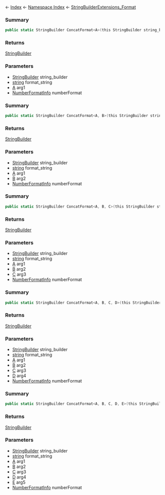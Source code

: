 ← [Index](Api-Index) ← [Namespace Index](Namespace-Index) ← [StringBuilderExtensions_Format](System.Text.StringBuilderExtensions_Format)

### Summary

```csharp
public static StringBuilder ConcatFormat<A>(this StringBuilder string_builder, string format_string, A arg1, NumberFormatInfo numberFormat)
```

### Returns

[StringBuilder](https://docs.microsoft.com/en-us/dotnet/api/system.text.stringbuilder?view=netframework-4.6)

### Parameters

* [StringBuilder](https://docs.microsoft.com/en-us/dotnet/api/system.text.stringbuilder?view=netframework-4.6) string_builder
* [string](https://docs.microsoft.com/en-us/dotnet/api/system.string?view=netframework-4.6) format_string
* [A]() arg1
* [NumberFormatInfo](https://docs.microsoft.com/en-us/dotnet/api/system.globalization.numberformatinfo?view=netframework-4.6) numberFormat
### Summary

```csharp
public static StringBuilder ConcatFormat<A, B>(this StringBuilder string_builder, string format_string, A arg1, B arg2, NumberFormatInfo numberFormat)
```

### Returns

[StringBuilder](https://docs.microsoft.com/en-us/dotnet/api/system.text.stringbuilder?view=netframework-4.6)

### Parameters

* [StringBuilder](https://docs.microsoft.com/en-us/dotnet/api/system.text.stringbuilder?view=netframework-4.6) string_builder
* [string](https://docs.microsoft.com/en-us/dotnet/api/system.string?view=netframework-4.6) format_string
* [A]() arg1
* [B]() arg2
* [NumberFormatInfo](https://docs.microsoft.com/en-us/dotnet/api/system.globalization.numberformatinfo?view=netframework-4.6) numberFormat
### Summary

```csharp
public static StringBuilder ConcatFormat<A, B, C>(this StringBuilder string_builder, string format_string, A arg1, B arg2, C arg3, NumberFormatInfo numberFormat)
```

### Returns

[StringBuilder](https://docs.microsoft.com/en-us/dotnet/api/system.text.stringbuilder?view=netframework-4.6)

### Parameters

* [StringBuilder](https://docs.microsoft.com/en-us/dotnet/api/system.text.stringbuilder?view=netframework-4.6) string_builder
* [string](https://docs.microsoft.com/en-us/dotnet/api/system.string?view=netframework-4.6) format_string
* [A]() arg1
* [B]() arg2
* [C]() arg3
* [NumberFormatInfo](https://docs.microsoft.com/en-us/dotnet/api/system.globalization.numberformatinfo?view=netframework-4.6) numberFormat
### Summary

```csharp
public static StringBuilder ConcatFormat<A, B, C, D>(this StringBuilder string_builder, string format_string, A arg1, B arg2, C arg3, D arg4, NumberFormatInfo numberFormat)
```

### Returns

[StringBuilder](https://docs.microsoft.com/en-us/dotnet/api/system.text.stringbuilder?view=netframework-4.6)

### Parameters

* [StringBuilder](https://docs.microsoft.com/en-us/dotnet/api/system.text.stringbuilder?view=netframework-4.6) string_builder
* [string](https://docs.microsoft.com/en-us/dotnet/api/system.string?view=netframework-4.6) format_string
* [A]() arg1
* [B]() arg2
* [C]() arg3
* [D]() arg4
* [NumberFormatInfo](https://docs.microsoft.com/en-us/dotnet/api/system.globalization.numberformatinfo?view=netframework-4.6) numberFormat
### Summary

```csharp
public static StringBuilder ConcatFormat<A, B, C, D, E>(this StringBuilder string_builder, string format_string, A arg1, B arg2, C arg3, D arg4, E arg5, NumberFormatInfo numberFormat)
```

### Returns

[StringBuilder](https://docs.microsoft.com/en-us/dotnet/api/system.text.stringbuilder?view=netframework-4.6)

### Parameters

* [StringBuilder](https://docs.microsoft.com/en-us/dotnet/api/system.text.stringbuilder?view=netframework-4.6) string_builder
* [string](https://docs.microsoft.com/en-us/dotnet/api/system.string?view=netframework-4.6) format_string
* [A]() arg1
* [B]() arg2
* [C]() arg3
* [D]() arg4
* [E]() arg5
* [NumberFormatInfo](https://docs.microsoft.com/en-us/dotnet/api/system.globalization.numberformatinfo?view=netframework-4.6) numberFormat
